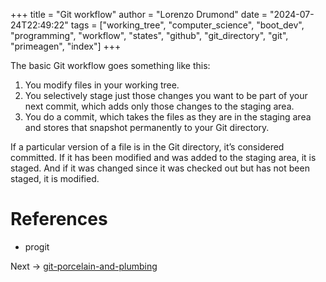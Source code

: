 +++
title = "Git workflow"
author = "Lorenzo Drumond"
date = "2024-07-24T22:49:22"
tags = ["working_tree",  "computer_science",  "boot_dev",  "programming",  "workflow",  "states",  "github",  "git_directory",  "git",  "primeagen",  "index"]
+++


The basic Git workflow goes something like this:

1. You modify files in your working tree.
2. You selectively stage just those changes you want to be
part of your next
   commit, which adds only those changes to the staging
area.
3. You do a commit, which takes the files as they are in
the staging area and
   stores that snapshot permanently to your Git directory.

If a particular version of a file is in the Git directory,
it’s considered committed. If it has been
modified and was added to the staging area, it is staged.
And if it was changed since it was checked
out but has not been staged, it is modified.

# References
- progit

Next -> [git-porcelain-and-plumbing](/wiki/git-porcelain-and-plumbing/)

